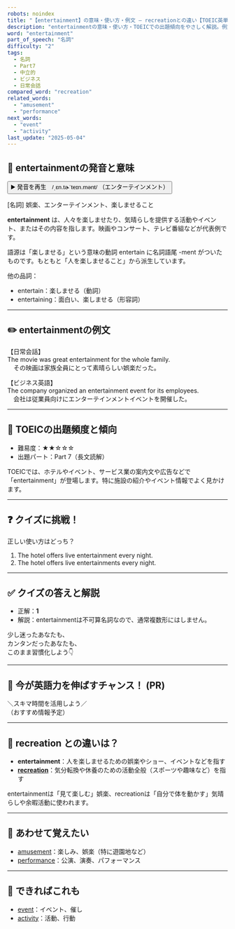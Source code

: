 ```yaml
---
robots: noindex
title: "【entertainment】の意味・使い方・例文 ― recreationとの違い【TOEIC英単語】"
description: "entertainmentの意味・使い方・TOEICでの出題傾向をやさしく解説。例文・クイズ付きでrecreationとの違いもわかりやすく学べます。"
word: "entertainment"
part_of_speech: "名詞"
difficulty: "2"
tags:
  - 名詞
  - Part7
  - 中立的
  - ビジネス
  - 日常会話
compared_word: "recreation"
related_words:
  - "amusement"
  - "performance"
next_words:
  - "event"
  - "activity"
last_update: "2025-05-04"
---
```


## 🔰 entertainmentの発音と意味

<button class="play-audio" onclick="playTTS('entertainment')">
  <span class="play-audio-main">
    ▶️ 発音を再生　/ˌɛn.tɚˈteɪn.mənt/
  </span>
  <span class="play-audio-sub">
    （エンターテインメント）
  </span>
</button>

[名詞] 娯楽、エンターテインメント、楽しませること

**entertainment** は、人々を楽しませたり、気晴らしを提供する活動やイベント、またはその内容を指します。映画やコンサート、テレビ番組などが代表例です。

語源は「楽しませる」という意味の動詞 entertain に名詞語尾 -ment がついたものです。もともと「人を楽しませること」から派生しています。

他の品詞：  
- entertain：楽しませる（動詞）
- entertaining：面白い、楽しませる（形容詞）

---

## ✏️ entertainmentの例文

【日常会話】  
The movie was great entertainment for the whole family.  
　その映画は家族全員にとって素晴らしい娯楽だった。

【ビジネス英語】  
The company organized an entertainment event for its employees.  
　会社は従業員向けにエンターテインメントイベントを開催した。

---

## 🎯 TOEICの出題頻度と傾向

- 難易度：★★☆☆☆
- 出題パート：Part 7（長文読解）

TOEICでは、ホテルやイベント、サービス業の案内文や広告などで「entertainment」が登場します。特に施設の紹介やイベント情報でよく見かけます。

---

## ❓ クイズに挑戦！

正しい使い方はどっち？

1. The hotel offers live entertainment every night.  
2. The hotel offers live entertainments every night.

---

## ✅ クイズの答えと解説

- 正解：**1**
- 解説：entertainmentは不可算名詞なので、通常複数形にはしません。

少し迷ったあなたも、  
カンタンだったあなたも、  
このまま習慣化しよう👇️

---

## 🚀 今が英語力を伸ばすチャンス！ (PR)

<div class="info-center">
＼スキマ時間を活用しよう／<br>  
（おすすめ情報予定）
</div>

---

## 🤔  recreation との違いは？

- **entertainment**：人を楽しませるための娯楽やショー、イベントなどを指す
- **[recreation](/word/recreation/)**：気分転換や休養のための活動全般（スポーツや趣味など）を指す

entertainmentは「見て楽しむ」娯楽、recreationは「自分で体を動かす」気晴らしや余暇活動に使われます。

---

## 🧩 あわせて覚えたい

- [amusement](/word/amusement/)：楽しみ、娯楽（特に遊園地など）
- [performance](/word/performance/)：公演、演奏、パフォーマンス

---

## 📖 できればこれも

- [event](/word/event/)：イベント、催し
- [activity](/word/activity/)：活動、行動

<!-- cvid: aid29_bid06 -->
